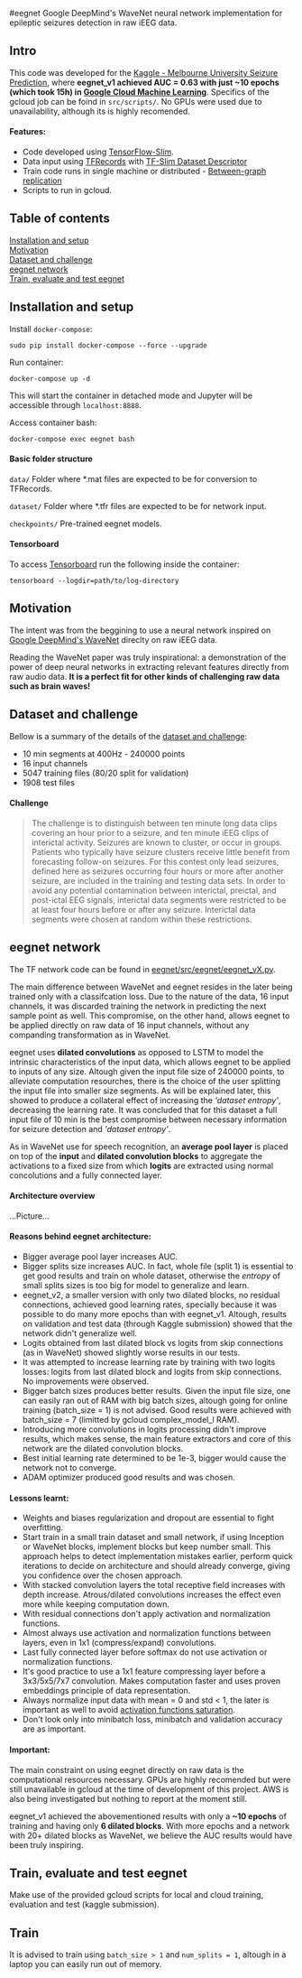 #eegnet
Google DeepMind's WaveNet neural network implementation for epileptic seizures detection in raw iEEG data.


## Intro
This code was developed for the [Kaggle - Melbourne University Seizure Prediction](https://www.kaggle.com/c/melbourne-university-seizure-prediction), where **eegnet_v1 achieved AUC = 0.63 with just ~10 epochs (which took 15h) in [Google Cloud Machine Learning](https://cloud.google.com/ml/)**. Specifics of the gcloud job can be foind in `src/scripts/`. No GPUs were used due to unavailability, although its is highly recomended.


#### Features:
- Code developed using [TensorFlow-Slim](https://github.com/tensorflow/tensorflow/tree/master/tensorflow/contrib/slim).
- Data input using [TFRecords](https://www.tensorflow.org/versions/r0.12/how_tos/reading_data/index.html#reading-data) with [TF-Slim Dataset Descriptor](https://github.com/tensorflow/models/tree/master/slim)
- Train code runs in single machine or distributed  - [Between-graph replication](https://www.tensorflow.org/versions/r0.12/how_tos/distributed/index.html#replicated-training)
- Scripts to run in gcloud.


## Table of contents

<a href="#Install">Installation and setup</a><br>
<a href='#Motivation'>Motivation</a><br>
<a href='#Data_challenge'>Dataset and challenge</a><br>
<a href='#eegnet_network'>eegnet network</a><br>
<a href='#TrainEvalTest'>Train, evaluate and test eegnet</a><br>

## Installation and setup
<a id='Install'></a>
Install `docker-compose`:
```
sudo pip install docker-compose --force --upgrade
```
Run container:
```
docker-compose up -d
```
This will start the container in detached mode and Jupyter will be accessible through `localhost:8888`.

Access container bash:
```
docker-compose exec eegnet bash
```

#### Basic folder structure
`data/` Folder where \*.mat files are expected to be for conversion to TFRecords.

`dataset/` Folder where \*.tfr files are expected to be for network input.

`checkpoints/` Pre-trained eegnet models.

#### Tensorboard
To access [Tensorboard](https://www.tensorflow.org/versions/r0.12/how_tos/summaries_and_tensorboard/index.html) run the following inside the container:
```
tensorboard --logdir=path/to/log-directory
```


## Motivation
<a id='Motivation'></a>

The intent was from the beggining to use a neural network inspired on [Google DeepMind's WaveNet](https://arxiv.org/pdf/1609.03499.pdf) direclty on raw iEEG data.

Reading the WaveNet paper was truly inspirational: a demonstration of the power of deep neural networks in extracting relevant features directly from raw audio data. **It is a perfect fit for other kinds of challenging raw data such as brain waves!**


## Dataset and challenge
<a id='Data_challenge'></a>
Bellow is a summary of the details of the [dataset and challenge](https://www.kaggle.com/c/melbourne-university-seizure-prediction/data):

- 10 min segments at 400Hz - 240000 points
- 16 input channels
- 5047 training files (80/20 split for validation)
- 1908 test files

#### Challenge
> The challenge is to distinguish between ten minute long data clips covering an hour prior to a seizure, and ten minute iEEG clips of interictal activity. Seizures are known to cluster, or occur in groups. Patients who typically have seizure clusters receive little benefit from forecasting follow-on seizures. For this contest only lead seizures, defined here as seizures occurring four hours or more after another seizure, are included in the training and testing data sets. In order to avoid any potential contamination between interictal, preictal, and post-ictal EEG signals, interictal data segments were restricted to be at least four hours before or after any seizure. Interictal data segments were chosen at random within these restrictions.


## eegnet network
<a id='eegnet_network'></a>

The TF network code can be found in [eegnet/src/eegnet/eegnet_vX.py](https://github.com/projectappia/eegnet/tree/master/src/eegnet).

The main difference between WaveNet and eegnet resides in the later being trained only with a classifcation loss. Due to the nature of the data, 16 input channels, it was discarded training the network in predicting the next sample point as well. This compromise, on the other hand, allows eegnet to be applied directly on raw data of 16 input channels, without any companding transformation as in WaveNet.

eegnet uses **dilated convolutions** as opposed to LSTM to model the intrinsic characteristics of the input data, which allows eegnet to be applied to inputs of any size. Altough given the input file size of 240000 points, to alleviate computation resourches, there is the choice of the user splitting the input file into smaller size segments. As will be explained later, this showed to produce a collateral effect of increasing the _'dataset entropy'_, decreasing the learning rate. It was concluded that for this dataset a full input file of 10 min is the best compromise between necessary information for seizure detection and _'dataset entropy'_.

As in WaveNet use for speech recognition, an **average pool layer** is placed on top of the **input** and **dilated convolution blocks** to aggregate the activations to a fixed size from which **logits** are extracted using normal concolutions and a fully connected layer.

#### Architecture overview
...Picture...


#### Reasons behind eegnet architecture:
- Bigger average pool layer increases AUC.
- Bigger splits size increases AUC. In fact, whole file (split 1) is essential to get good results and train on whole dataset, otherwise the _entropy_ of small splits sizes is too big for model to generalize and learn.
- eegnet_v2, a smaller version with only two dilated blocks, no residual connections, achieved good learning rates, specially because it was possible to do many more epochs than with eegnet_v1. Altough, results on validation and test data (through Kaggle submission) showed that the network didn't generalize well.
- Logits obtained from last dilated block vs logits from skip connections (as in WaveNet) showed slightly worse results in our tests.
- It was attempted to increase learning rate by training with two logits losses: logits from last dilated block and logits from skip connections. No improvements were observed.
- Bigger batch sizes produces better results. Given the input file size, one can easily ran out of RAM with big batch sizes, altough going for online training (batch_size = 1) is not advised. Good results were achieved with batch_size = 7 (limitted by gcloud complex_model_l RAM).
- Introducing more convolutions in logits processing didn't improve results, which makes sense, the main feature extractors and core of this network are the dilated convolution blocks.
- Best initial learning rate determined to be 1e-3, bigger would cause the network not to converge.
- ADAM optimizer produced good results and was chosen.

#### Lessons learnt:
- Weights and biases regularization and dropout are essential to fight overfitting.
- Start train in a small train dataset and small network, if using Inception or WaveNet blocks, implement blocks but keep number small. This approach helps to detect implementation mistakes earlier, perform quick iterations to decide on architecture and should already converge, giving you confidence over the chosen approach.
- With stacked convolution layers the total receptive field increases with depth increase. Atrous/dilated convolutions increases the effect even more while keeping computation down.
- With residual connections don't apply activation and normalization functions.
- Almost always use activation and normalization functions between layers, even in 1x1 (compress/expand) convolutions.
- Last fully connected layer before softmax do not use activation or normalization functions.
- It's good practice to use a 1x1 feature compressing layer before a 3x3/5x5/7x7 convolution. Makes computation faster and uses proven embeddings principle of data representation.
- Always normalize input data with mean = 0 and std < 1, the later is important as well to avoid [activation functions saturation](http://jmlr.org/proceedings/papers/v9/glorot10a/glorot10a.pdf).
- Don't look only into minibatch loss, minibatch and validation accuracy are as important.

#### Important:
The main constraint on using eegnet directly on raw data is the computational resources necessary. GPUs are highly recomended but were still unavailable in gcloud at the time of development of this project. AWS is also being investigated but nothing to report at the moment still.

eegnet_v1 achieved the abovementioned results with only a **~10 epochs** of training and having only **6 dilated blocks**. With more epochs and a network with 20+ dilated blocks as WaveNet, we believe the AUC results would have been truly inspiring.


## Train, evaluate and test eegnet
<a id='TrainEvalTest'></a>
Make use of the provided gcloud scripts for local and cloud training, evaluation and test (kaggle submission).

## Train
It is advised to train using `batch_size > 1` and `num_splits = 1`, altough in a laptop you can easily run out of memory.

